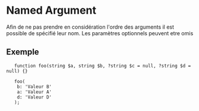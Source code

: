 # Named Argument

Afin de ne pas prendre en considération l'ordre des arguments il est possible de spécifié leur nom. 
Les paramètres optionnels peuvent etre omis

## Exemple

```
   function foo(string $a, string $b, ?string $c = null, ?string $d = null) {}
   
   foo(
    b: 'Valeur B'
    a: 'Valeur A'
    d: 'Valeur D'
   ); 
```
